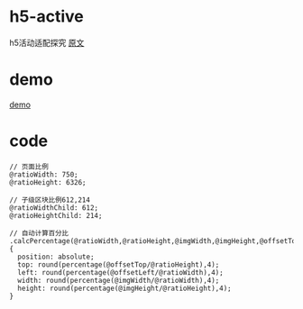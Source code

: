 # h5-active
h5活动适配探究
[原文](https://www.love85g.com/?p=1987)  

# demo
[demo](https://www.sjooy.com/h5-active/)  

# code
```
// 页面比例
@ratioWidth: 750;
@ratioHeight: 6326;

// 子级区块比例612,214
@ratioWidthChild: 612;
@ratioHeightChild: 214;

// 自动计算百分比
.calcPercentage(@ratioWidth,@ratioHeight,@imgWidth,@imgHeight,@offsetTop,@offsetLeft){
  position: absolute;
  top: round(percentage(@offsetTop/@ratioHeight),4);
  left: round(percentage(@offsetLeft/@ratioWidth),4);
  width: round(percentage(@imgWidth/@ratioWidth),4);
  height: round(percentage(@imgHeight/@ratioHeight),4);
}
```
